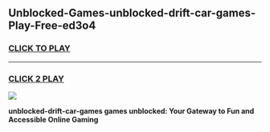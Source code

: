 
## Unblocked-Games-unblocked-drift-car-games-Play-Free-ed3o4
<h3>
<a href="https://premium76.site?title=unblocked-drift-car-games&ref=10A">CLICK TO PLAY</a></h3>
<hr>

<h3>
<a href="https://premium76.site?title=unblocked-drift-car-games&ref=10A">CLICK 2 PLAY</a>
  
</h3>

<a href="https://premium76.site?title=unblocked-drift-car-games&ref=10A"><img src="https://clearcache.store/games.png"></a>


**unblocked-drift-car-games games unblocked: Your Gateway to Fun and Accessible Online Gaming**
